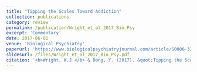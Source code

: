 ```yaml
---
title: "Tipping the Scales Toward Addiction"
collection: publications
category: review
permalink: /publication/Wright_et_al_2017_Bio_Psy
excerpt: 'Commentary'
date: 2017-06-01
venue: 'Biological Psychiatry'
paperurl: 'https://www.biologicalpsychiatryjournal.com/article/S0006-3223(17)30100-2/fulltext'
slidesurl: /files/Wright_et_al_2017_Bio_Psy.pdf
citation: '<b>Wright, W.J.</b> & Dong, Y. (2017). &quot;Tipping the Scales Toward Addiction.&quot; <b><i>Biological Psychiatry</i></b>. 81(11).'
---
```

